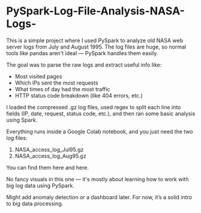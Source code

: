 # PySpark-Log-File-Analysis-NASA-Logs-


This is a simple project where I used PySpark to analyze old NASA web server logs from July and August 1995. The log files are huge, so normal tools like pandas aren't ideal — PySpark handles them easily.

The goal was to parse the raw logs and extract useful info like:

- Most visited pages
- Which IPs sent the most requests
- What times of day had the most traffic
- HTTP status code breakdown (like 404 errors, etc.)

I loaded the compressed .gz log files, used regex to split each line into fields (IP, date, request, status code, etc.), and then ran some basic analysis using Spark.

Everything runs inside a Google Colab notebook, and you just need the two log files:
1. NASA_access_log_Jul95.gz
2. NASA_access_log_Aug95.gz

You can find them here and here.

No fancy visuals in this one — it's mostly about learning how to work with big log data using PySpark.

Might add anomaly detection or a dashboard later. For now, it’s a solid intro to big data processing.
